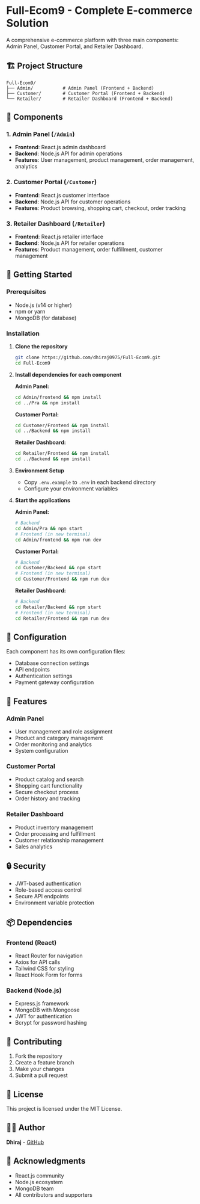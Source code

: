 # Full-Ecom9 - Complete E-commerce Solution

A comprehensive e-commerce platform with three main components: Admin Panel, Customer Portal, and Retailer Dashboard.

## 🏗️ Project Structure

```
Full-Ecom9/
├── Admin/           # Admin Panel (Frontend + Backend)
├── Customer/        # Customer Portal (Frontend + Backend)
└── Retailer/        # Retailer Dashboard (Frontend + Backend)
```

## 📁 Components

### 1. Admin Panel (`/Admin`)
- **Frontend**: React.js admin dashboard
- **Backend**: Node.js API for admin operations
- **Features**: User management, product management, order management, analytics

### 2. Customer Portal (`/Customer`)
- **Frontend**: React.js customer interface
- **Backend**: Node.js API for customer operations
- **Features**: Product browsing, shopping cart, checkout, order tracking

### 3. Retailer Dashboard (`/Retailer`)
- **Frontend**: React.js retailer interface
- **Backend**: Node.js API for retailer operations
- **Features**: Product management, order fulfillment, customer management

## 🚀 Getting Started

### Prerequisites
- Node.js (v14 or higher)
- npm or yarn
- MongoDB (for database)

### Installation

1. **Clone the repository**
   ```bash
   git clone https://github.com/dhiraj0975/Full-Ecom9.git
   cd Full-Ecom9
   ```

2. **Install dependencies for each component**

   **Admin Panel:**
   ```bash
   cd Admin/frontend && npm install
   cd ../Pra && npm install
   ```

   **Customer Portal:**
   ```bash
   cd Customer/Frontend && npm install
   cd ../Backend && npm install
   ```

   **Retailer Dashboard:**
   ```bash
   cd Retailer/Frontend && npm install
   cd ../Backend && npm install
   ```

3. **Environment Setup**
   - Copy `.env.example` to `.env` in each backend directory
   - Configure your environment variables

4. **Start the applications**

   **Admin Panel:**
   ```bash
   # Backend
   cd Admin/Pra && npm start
   # Frontend (in new terminal)
   cd Admin/frontend && npm run dev
   ```

   **Customer Portal:**
   ```bash
   # Backend
   cd Customer/Backend && npm start
   # Frontend (in new terminal)
   cd Customer/Frontend && npm run dev
   ```

   **Retailer Dashboard:**
   ```bash
   # Backend
   cd Retailer/Backend && npm start
   # Frontend (in new terminal)
   cd Retailer/Frontend && npm run dev
   ```

## 🔧 Configuration

Each component has its own configuration files:
- Database connection settings
- API endpoints
- Authentication settings
- Payment gateway configuration

## 📝 Features

### Admin Panel
- User management and role assignment
- Product and category management
- Order monitoring and analytics
- System configuration

### Customer Portal
- Product catalog and search
- Shopping cart functionality
- Secure checkout process
- Order history and tracking

### Retailer Dashboard
- Product inventory management
- Order processing and fulfillment
- Customer relationship management
- Sales analytics

## 🔒 Security

- JWT-based authentication
- Role-based access control
- Secure API endpoints
- Environment variable protection

## 📦 Dependencies

### Frontend (React)
- React Router for navigation
- Axios for API calls
- Tailwind CSS for styling
- React Hook Form for forms

### Backend (Node.js)
- Express.js framework
- MongoDB with Mongoose
- JWT for authentication
- Bcrypt for password hashing

## 🤝 Contributing

1. Fork the repository
2. Create a feature branch
3. Make your changes
4. Submit a pull request

## 📄 License

This project is licensed under the MIT License.

## 👨‍💻 Author

**Dhiraj** - [GitHub](https://github.com/dhiraj0975)

## 🙏 Acknowledgments

- React.js community
- Node.js ecosystem
- MongoDB team
- All contributors and supporters 